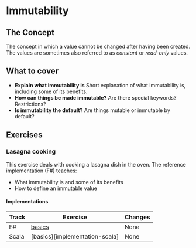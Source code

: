 # Immutability

## The Concept

The concept in which a value cannot be changed after having been created.
The values are sometimes also referred to as _constant_ or _read-only_ values.

## What to cover

- **Explain what immutability is** Short explanation of what immutability is, including some of its benefits.
- **How can things be made immutable?** Are there special keywords? Restrictions?
- **Is immutability the default?** Are things mutable or immutable by default?

## Exercises

### Lasagna cooking

This exercise deals with cooking a lasagna dish in the oven. The reference implementation (F#) teaches:

- What immutability is and some of its benefits
- How to define an immutable value

#### Implementations

| Track | Exercise                        | Changes |
| ----- | ------------------------------- | ------- |
| F#    | [basics][implementation-fsharp] | None    |
| Scala | [basics][implementation-scala]  | None    |

[implementation-fsharp]: ../../languages/fsharp/exercises/concept/lasagna/.docs/introduction.md
[implementation-fsharp]: ../../languages/scala/exercises/concept/basics/.docs/introduction.md
